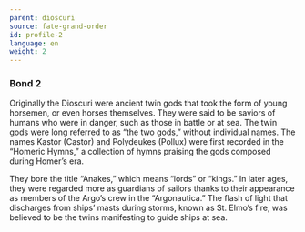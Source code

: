 ```yaml
---
parent: dioscuri
source: fate-grand-order
id: profile-2
language: en
weight: 2
---
```


### Bond 2

Originally the Dioscuri were ancient twin gods that took the form of young horsemen, or even horses themselves. They were said to be saviors of humans who were in danger, such as those in battle or at sea. The twin gods were long referred to as “the two gods,” without individual names. The names Kastor (Castor) and Polydeukes (Pollux) were first recorded in the “Homeric Hymns,” a collection of hymns praising the gods composed during Homer’s era.

They bore the title “Anakes,” which means “lords” or “kings.” In later ages, they were regarded more as guardians of sailors thanks to their appearance as members of the Argo’s crew in the “Argonautica.” The flash of light that discharges from ships’ masts during storms, known as St. Elmo’s fire, was believed to be the twins manifesting to guide ships at sea.
